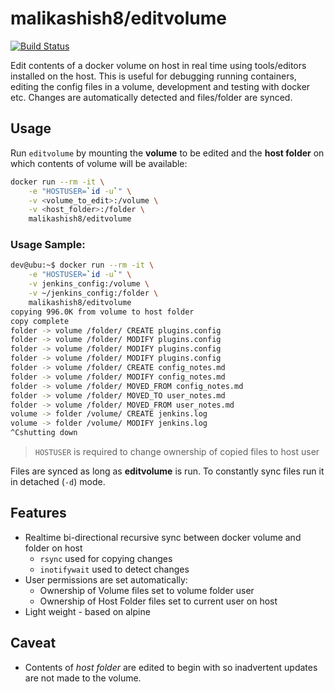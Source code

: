 # malikashish8/editvolume
[![Build Status](https://travis-ci.com/malikashish8/editvolume.svg?branch=master)](https://travis-ci.com/malikashish8/editvolume)

Edit contents of a docker volume on host in real time using tools/editors installed on the host. This is useful for debugging running containers, editing the config files in a volume, development and testing with docker etc. Changes are automatically detected and files/folder are synced.

## Usage
Run `editvolume` by mounting the **volume** to be edited and the **host folder** on which contents of volume will be available:
```bash
docker run --rm -it \
    -e "HOSTUSER=`id -u`" \
    -v <volume_to_edit>:/volume \
    -v <host_folder>:/folder \
    malikashish8/editvolume
```
### Usage Sample:
```bash
dev@ubu:~$ docker run --rm -it \
    -e "HOSTUSER=`id -u`" \
    -v jenkins_config:/volume \
    -v ~/jenkins_config:/folder \
    malikashish8/editvolume
copying 996.0K from volume to host folder
copy complete
folder -> volume /folder/ CREATE plugins.config
folder -> volume /folder/ MODIFY plugins.config
folder -> volume /folder/ MODIFY plugins.config
folder -> volume /folder/ MODIFY plugins.config
folder -> volume /folder/ CREATE config_notes.md
folder -> volume /folder/ MODIFY config_notes.md
folder -> volume /folder/ MOVED_FROM config_notes.md
folder -> volume /folder/ MOVED_TO user_notes.md
folder -> volume /folder/ MOVED_FROM user_notes.md
volume -> folder /volume/ CREATE jenkins.log
volume -> folder /volume/ MODIFY jenkins.log
^Cshutting down
```
> `HOSTUSER` is required to change ownership of copied files to host user


Files are synced as long as __editvolume__ is run. To constantly sync files run it in detached (`-d`) mode.

## Features
* Realtime bi-directional recursive sync between docker volume and folder on host
    * `rsync` used for copying changes
    * `inotifywait` used to detect changes
* User permissions are set automatically:
    * Ownership of Volume files set to volume folder user
    * Ownership of Host Folder files set to current user on host
* Light weight - based on alpine

## Caveat
* Contents of _host folder_ are edited to begin with so inadvertent updates are not made to the volume.